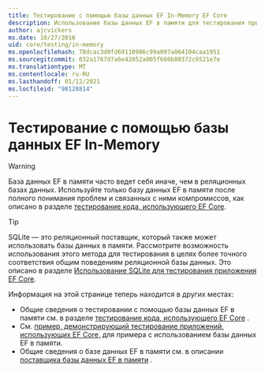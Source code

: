 ```yaml
---
title: Тестирование с помощью базы данных EF In-Memory EF Core
description: Использование базы данных EF в памяти для тестирования приложения Entity Framework Core
author: ajcvickers
ms.date: 10/27/2016
uid: core/testing/in-memory
ms.openlocfilehash: 78dcac3d0fd69110986c99a097a864104caa1951
ms.sourcegitcommit: 032a1767d7a6e42052a005f660b80372c6521e7e
ms.translationtype: MT
ms.contentlocale: ru-RU
ms.lasthandoff: 01/12/2021
ms.locfileid: "98128814"
---
```

# <a name="testing-with-the-ef-in-memory-database"></a>Тестирование с помощью базы данных EF In-Memory

> [!WARNING]
> База данных EF в памяти часто ведет себя иначе, чем в реляционных базах данных.
> Используйте только базу данных EF в памяти после полного понимания проблем и связанных с ними компромиссов, как описано в разделе [тестирование кода, использующего EF Core](xref:core/testing/index).

> [!TIP]
> SQLite — это реляционный поставщик, который также может использовать базы данных в памяти.
> Рассмотрите возможность использования этого метода для тестирования в целях более точного соответствия общим поведениям реляционной базы данных.
> Это описано в разделе [Использование SQLite для тестирования приложения EF Core](xref:core/testing/sqlite).

Информация на этой странице теперь находится в других местах:

* Общие сведения о тестировании с помощью базы данных EF в памяти см. в разделе [тестирование кода, использующего EF Core](xref:core/testing/index) .
* См. [пример, демонстрирующий тестирование приложений, использующих EF Core,](xref:core/testing/testing-sample) для примера с использованием базы данных EF в памяти.
* Общие сведения о базе данных EF в памяти см. в описании [поставщика базы данных EF в памяти](xref:core/providers/in-memory/index) .
